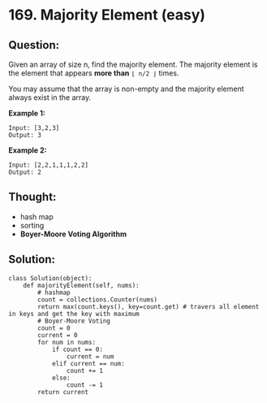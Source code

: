 # 169. Majority Element \(easy\)

## Question:

Given an array of size n, find the majority element. The majority element is the element that appears **more than** `⌊ n/2 ⌋` times.

You may assume that the array is non-empty and the majority element always exist in the array.

**Example 1:**

```text
Input: [3,2,3]
Output: 3
```

**Example 2:**

```text
Input: [2,2,1,1,1,2,2]
Output: 2
```

## Thought:

* hash map
* sorting
* **Boyer-Moore Voting Algorithm**

## Solution:

```text
class Solution(object):
    def majorityElement(self, nums):
        # hashmap
        count = collections.Counter(nums)
        return max(count.keys(), key=count.get) # travers all element in keys and get the key with maximum
        # Boyer-Moore Voting 
        count = 0
        current = 0
        for num in nums:
            if count == 0:
                current = num
            elif current == num:
                count += 1
            else:
                count -= 1
        return current
```

